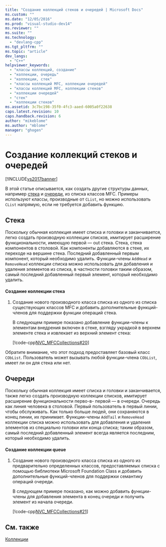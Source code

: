 ```yaml
---
title: "Создание коллекций стеков и очередей | Microsoft Docs"
ms.custom: ""
ms.date: "12/05/2016"
ms.prod: "visual-studio-dev14"
ms.reviewer: ""
ms.suite: ""
ms.technology: 
  - "devlang-cpp"
ms.tgt_pltfrm: ""
ms.topic: "article"
dev_langs: 
  - "C++"
helpviewer_keywords: 
  - "классы коллекций, создание"
  - "коллекции, очередь"
  - "коллекции, стек"
  - "классы коллекций MFC, коллекции очередей"
  - "классы коллекций MFC, коллекции стеков"
  - "коллекции очередей"
  - "стек"
  - "коллекции стеков"
ms.assetid: 3c7bc198-35f0-4fc3-aaed-6005a0f22638
caps.latest.revision: 10
caps.handback.revision: 6
author: "mikeblome"
ms.author: "mblome"
manager: "ghogen"
---
```

# Создание коллекций стеков и очередей
[!INCLUDE[vs2017banner](../assembler/inline/includes/vs2017banner.md)]

В этой статье описывается, как создать другие структуры данных, например [стека](#_core_stacks) и [очереди](#_core_queues), из списка классов MFC.  Примеры используют классы, производные от `CList`, но можно использовать `CList` напрямую, если не требуется добавить функцию.  
  
##  <a name="_core_stacks"></a> Стека  
 Поскольку обычная коллекция имеет списка и головки и заканчивается, легко создать производную коллекции списков, имитирует расширение функциональности, имеющую первой — out стека.  Стека, стека компонентов в столовой.  Как компоненты добавляются в стеке, их переходе на вершине стека.  Последний добавленный первым компонент, который необходимо удалить.  Функции\-члены `AddHead` и `RemoveHead` коллекции списка можно использовать для добавления и удаления элементов из списка, в частности головки таким образом, самый последний добавленный первый элемент, который необходимо удалить.  
  
#### Создание коллекции стека  
  
1.  Создание нового производного класса списка из одного из списка существующих классов MFC и добавить дополнительные функций\-членов для поддержки функции операций стека.  
  
     В следующем примере показано добавление функции\-члены к элементам внедрения включен в стеке, взгляду украдкой в верхнем элементе стека и извлекает из верхний элемент стека:  
  
     [!code-cpp[NVC_MFCCollections#20](../mfc/codesnippet/CPP/creating-stack-and-queue-collections_1.h)]  
  
 Обратите внимание, что этот подход предоставляет базовый класс `CObList`.  Пользователь может вызывать любой функции\-члена `CObList`, имеет ли он для стека или нет.  
  
##  <a name="_core_queues"></a> Очереди  
 Поскольку обычная коллекция имеет списка и головки и заканчивается, также легко создать производную коллекции списков, имитирует расширение функциональности перво\-в\- первой — в очереди.  Очередь как линия человека в столовой.  Первый пользователь в первый линии, чтобы обслуживать.  Как только больше людей, они сохраняются в конец линии, их принимает.  Функции\-члены `AddTail` и `RemoveHead` коллекции списка можно использовать для добавления и удаления элементов из специально головки или конца списка; таким образом, самый последний добавленный элемент всегда является последним, который необходимо удалить.  
  
#### Создание коллекции queue  
  
1.  Создание нового производного класса списка из одного из предварительно определенных классов, предоставляемых списка с помощью библиотеки Microsoft Foundation Class и добавить дополнительные функций\-членов для поддержки семантику операций очереди.  
  
     В следующем примере показано, как можно добавить функции\-члены для добавления элемента в конец очереди и получить элемент из начала очереди.  
  
     [!code-cpp[NVC_MFCCollections#21](../mfc/codesnippet/CPP/creating-stack-and-queue-collections_2.h)]  
  
## См. также  
 [Коллекции](../mfc/collections.md)